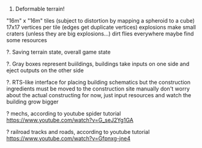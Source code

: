 
1. Deformable terrain!

"16m" x "16m" tiles (subject to distortion by mapping a spheroid to a cube)
17x17 vertices per tile (edges get duplicate vertices)
explosions make small craters (unless they are big explosions...)
dirt flies everywhere
maybe find some resources




?. Saving terrain state, overall game state

?. Gray boxes represent buiildings, buildings take inputs on one side and eject outputs on the other side

?. RTS-like interface for placing building schematics but the construction ingredients must be moved to the construction site manually
don't worry about the actual constructing for now, just input resources and watch the building grow bigger

? mechs, according to youtube spider tutorial
https://www.youtube.com/watch?v=G_seJ2Yg1GA

? railroad tracks and roads, according to youtube tutorial
https://www.youtube.com/watch?v=Gfpnxg-jne4



